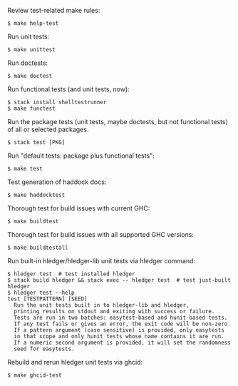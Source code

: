 Review test-related make rules:
```
$ make help-test
```

Run unit tests:
```
$ make unittest
```

Run doctests:
```
$ make doctest
```

Run functional tests (and unit tests, now):
```
$ stack install shelltestrunner
$ make functest
```

Run the package tests
(unit tests, maybe doctests, but not functional tests)
of all or selected packages.
```
$ stack test [PKG]
```

Run "default tests: package plus functional tests":
```
$ make test
```

Test generation of haddock docs:
```
$ make haddocktest
```

Thorough test for build issues with current GHC:
```
$ make buildtest
```

Thorough test for build issues with all supported GHC versions:
```
$ make buildtestall
```

Run built-in hledger/hledger-lib unit tests via hledger command:
```
$ hledger test  # test installed hledger
$ stack build hledger && stack exec -- hledger test  # test just-built hledger
$ hledger test --help
test [TESTPATTERN] [SEED]
  Run the unit tests built in to hledger-lib and hledger,
  printing results on stdout and exiting with success or failure.
  Tests are run in two batches: easytest-based and hunit-based tests.
  If any test fails or gives an error, the exit code will be non-zero.
  If a pattern argument (case sensitive) is provided, only easytests
  in that scope and only hunit tests whose name contains it are run.
  If a numeric second argument is provided, it will set the randomness
  seed for easytests.
```

Rebuild and rerun hledger unit tests via ghcid:
```
$ make ghcid-test
```
